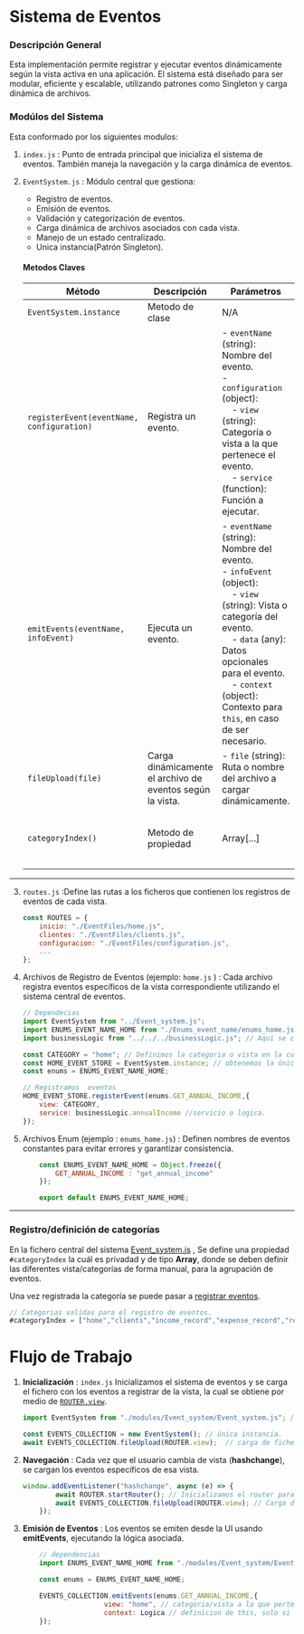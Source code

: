 # Sistema de Eventos

### Descripción General

Esta implementación permite registrar y ejecutar eventos dinámicamente según la vista activa en una aplicación. El sistema está diseñado para ser modular, eficiente y escalable, utilizando patrones como Singleton y carga dinámica de archivos.

### Modúlos del Sistema

Esta conformado por los siguientes modulos:

1. `index.js` : Punto de entrada principal que inicializa el sistema de eventos. También maneja la navegación y la carga dinámica de eventos.

2. `EventSystem.js` : Módulo central que gestiona: 

    - Registro de eventos.
    - Emisión de eventos.
    - Validación y categorización de eventos.
    - Carga dinámica de archivos asociados con cada vista.
    - Manejo de un estado centralizado.
    - Unica instancia(Patrón Singleton).

    #### Metodos Claves

    | **Método**               | **Descripción**                                                                                                                                          | **Parámetros**                                                                                                                                                                                                                           | **Restricciones/Lógica**                                                                                                      |
    |--------------------------|----------------------------------------------------------------------------------------------------------------------------------------------------------|------------------------------------------------------------------------------------------------------------------------------------------------------------------------------------------------------------------------------------------|-------------------------------------------------------------------------------------------------------------------------------|
    | `EventSystem.instance` | Metodo de clase | N/A | Obtiene la instancia global al sistema.
    | `registerEvent(eventName, configuration)` | Registra un evento.                                                                                                                                       | - `eventName` (string): Nombre del evento.<br>- `configuration` (object):<br> &nbsp;&nbsp;&nbsp;&nbsp;- `view` (string): Categoría o vista a la que pertenece el evento.<br> &nbsp;&nbsp;&nbsp;&nbsp;- `service` (function): Función a ejecutar. | - `eventName` y `view` deben ser strings alfabéticos en minúsculas  y sin espacios.<br>- No se permiten eventos duplicados.                              |
    | `emitEvents(eventName, infoEvent)`         | Ejecuta un evento.                                                                                                                                       | - `eventName` (string): Nombre del evento.<br>- `infoEvent` (object):<br> &nbsp;&nbsp;&nbsp;&nbsp;- `view` (string): Vista o categoría del evento.<br> &nbsp;&nbsp;&nbsp;&nbsp;- `data` (any): Datos opcionales para el evento.<br> &nbsp;&nbsp;&nbsp;&nbsp;- `context` (object): Contexto para `this`, en caso de ser necesario. | - `eventName` y `view` deben ser strings alfabéticos en minúsculas  y sin espacios.<br>- No se permiten eventos duplicados.                                                                                                             |
    | `fileUpload(file)`                         | Carga dinámicamente el archivo de eventos según la vista.                                                                                                | - `file` (string): Ruta o nombre del archivo a cargar dinámicamente.                                                                                                                                                                     | Usa `import()` para cargar únicamente los eventos necesarios.                                                                |
    | `categoryIndex()` | Metodo de propiedad | Array[...] | Retorna las categorías/vistas registradas en las que se pueden agrupar eventos. |
----

3. `routes.js` :Define las rutas a los ficheros que contienen los registros de eventos de cada vista.

    ```js
    const ROUTES = {
        inicio: "./EventFiles/home.js",
        clientes: "./EventFiles/clients.js",
        configuracion: "./EventFiles/configuration.js",
        ...
    };
    ```

4. <a name="registro-de-eventos"></a>Archivos de Registro de Eventos (ejemplo:  `home.js` ) : Cada archivo registra eventos específicos de la vista correspondiente utilizando el sistema central de eventos.

    ```js
    // Dependecias
    import EventSystem from "../Event_system.js";
    import ENUMS_EVENT_NAME_HOME from "./Enums_event_name/enums_home.js"; // nombres de eventos.
    import businessLogic from "../../../businessLogic.js"; // Aquí se carga la lógica de negocio(archivo de prueba). 

    const CATEGORY = "home"; // Definimos la categoria o vista en la cuál se van a registrar los eventos en el sistema.
    const HOME_EVENT_STORE = EventSystem.instance; // obtenemos la única instancia al sistema de eventos.
    const enums = ENUMS_EVENT_NAME_HOME;

    // Registramos  eventos
    HOME_EVENT_STORE.registerEvent(enums.GET_ANNUAL_INCOME,{
        view: CATEGORY, 
        service: businessLogic.annualIncome //servicio o logica.
    });
    ```


5. Archivos Enum (ejemplo : `enums_home.js`) : Definen nombres de eventos constantes para evitar errores y garantizar consistencia.

    ```js
        const ENUMS_EVENT_NAME_HOME = Object.freeze({
            GET_ANNUAL_INCOME : "get_annual_income"
        });

        export default ENUMS_EVENT_NAME_HOME;
    ```

----

### Registro/definición de categorías

En la fichero central del sistema [Event_system.js](../js/modules/Event_system/Event_system.js) , Se define una propiedad  `#categoryIndex`  la cuál es privadad y de tipo **Array**, donde se deben definir las diferentes vista/categorías de forma manual, para la agrupación de eventos. 

Una vez registrada la categoría se puede pasar a [registrar eventos](#registro-de-eventos).

```js
// Categorias validas para el registro de eventos.
#categoryIndex = ["home","clients","income_record","expense_record","reminder","account","configuration"];
```

# Flujo de Trabajo

1. **Inicialización** : `index.js` Inicializamos  el sistema de eventos  y se carga el fichero con los eventos a registrar de la vista, la cual se obtiene por medio de [`ROUTER.view`]().

    ```js
    import EventSystem from "./modules/Event_system/Event_system.js"; // sistema de eventos.

    const EVENTS_COLLECTION = new EventSystem(); // única instancia.
    await EVENTS_COLLECTION.fileUpload(ROUTER.view);  // carga de fichero.
    ```

2. **Navegación** : Cada vez que el usuario cambia de vista (**hashchange**), se cargan los eventos específicos de esa vista.

    ```js
    window.addEventListener("hashchange", async (e) => {
            await ROUTER.startRouter(); // Inicializamos el router para obtener la nueva vista.
            await EVENTS_COLLECTION.fileUpload(ROUTER.view); // Carga de fichero que contienen los eventos de la vista solicitada.
        });
    ```

3. **Emisión de Eventos** : Los eventos se emiten desde la UI usando **emitEvents**, ejecutando la lógica asociada.

    ```js
        // dependencias
        import ENUMS_EVENT_NAME_HOME from "./modules/Event_system/EventFiles/Enums_event_name/enums_home.js"; // nombre de eventos, cada fichero tiene su propio enums.

        const enums = ENUMS_EVENT_NAME_HOME;

        EVENTS_COLLECTION.emitEvents(enums.GET_ANNUAL_INCOME,{
                        view: "home", // categoria/vista a la que pertenece dicho evento
                        context: Logica // definicion de this, solo si es necesario (opcional).
        });
    ```



































